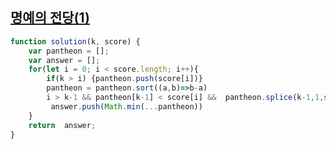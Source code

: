 ## <a href='https://school.programmers.co.kr/learn/courses/30/lessons/138477'>명예의 전당(1)</a>

```javascript 
function solution(k, score) {
    var pantheon = [];
    var answer = [];
    for(let i = 0; i < score.length; i++){
        if(k > i) {pantheon.push(score[i])}
        pantheon = pantheon.sort((a,b)=>b-a)
        i > k-1 && pantheon[k-1] < score[i] &&  pantheon.splice(k-1,1,score[i])
         answer.push(Math.min(...pantheon))
    }
    return  answer;
}
```
